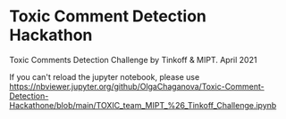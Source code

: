 # Toxic Comment Detection Hackathon
Toxic Comments Detection Challenge by Tinkoff & MIPT. April 2021

If you can't reload the jupyter notebook, please use https://nbviewer.jupyter.org/github/OlgaChaganova/Toxic-Comment-Detection-Hackathone/blob/main/TOXIC_team_MIPT_%26_Tinkoff_Challenge.ipynb
